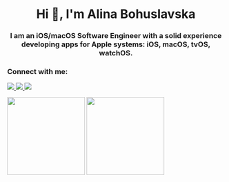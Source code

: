 <h1 align="center">Hi 👋, I'm Alina Bohuslavska</h1>
<h3 align="center">I am an iOS/macOS Software Engineer with a solid experience developing apps for Apple systems: iOS, macOS, tvOS, watchOS.</h3>


### Connect with me:
<!-- <br />

<div align="left">
  <!-- LINKEDIN -->
  <a href="https://www.linkedin.com/in/alina-boguslavskaya-406ab712b/"> 
    <img src="https://img.shields.io/badge/linkedin-%230077B5.svg?&style=for-the-badge&logo=linkedin&logoColor=white"/>
  </a>
  
  <a href = "https://mail.google.com/mail/?view=cm&fs=1&tf=1&to=alibogzl@gmail.com">
    <img src="https://img.shields.io/badge/Gmail-D14836?style=for-the-badge&logo=gmail&logoColor=white">
  </a>
  
  <a href="https://www.upwork.com/freelancers/~01fa9f09cb7fea06ae">
    <img src="https://img.shields.io/badge/upwork-%D14836.svg?&style=for-the-badge&logo=upwork&logoColor=white&Color=green">
  </a>
  
</div>
<br />

<p>
<img src="https://github-readme-stats.vercel.app/api?username=alibogzl&count_private=true&show_icons=true&theme=blueberry&include_all_commits=true" height="180em"/>
<img src="https://github-readme-stats.vercel.app/api/top-langs/?username=alibogzl&show_icons=true&layout=compact&cache_seconds=1800&langs_count=8&theme=blueberry&count_private=true&show_icons=true" height="180em"/>
</p>

<!-- ### Visitors Count -->
<!-- <img align="left" src = "https://profile-counter.glitch.me/ChiragGajjar/count.svg" alt ="Loading"> -->
